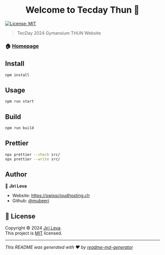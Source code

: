<h1 align="center">Welcome to Tecday Thun 👋</h1>
<p>
  <a href="https://github.com/mubeeri/TecDay2024/blob/main/LICENSE" target="_blank">
    <img alt="License: MIT" src="https://img.shields.io/badge/License-MIT-yellow.svg" />
  </a>
</p>

> TecDay 2024 Gymansium THUN Website

### 🏠 [Homepage](https://tecdaythun.ch)

## Install

```sh
npm install
```

## Usage

```sh
npm run start
```

## Build

```sh
npm run build
```

## Prettier

```sh
npx prettier --check src/
npx prettier --write src/
```

## Author

👤 **Jiri Leva**

- Website: https://swisscloudhosting.ch
- Github: [@mubeeri](https://github.com/mubeeri)

## 📝 License

Copyright © 2024 [Jiri Leva](https://github.com/mubeeri).<br />
This project is [MIT](https://github.com/mubeeri/TecDay2024/blob/main/LICENSE) licensed.

---

_This README was generated with ❤️ by [readme-md-generator](https://github.com/kefranabg/readme-md-generator)_
